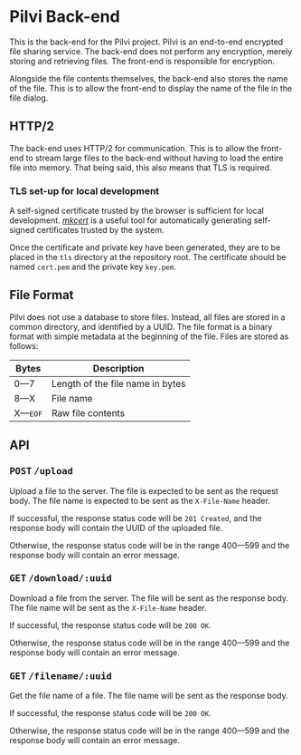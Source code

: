 # Pilvi Back-end

This is the back-end for the Pilvi project. Pilvi is an end-to-end encrypted
file sharing service. The back-end does not perform any encryption, merely
storing and retrieving files. The front-end is responsible for encryption.

Alongside the file contents themselves, the back-end also stores the name of
the file. This is to allow the front-end to display the name of the file in the
file dialog.

## HTTP/2

The back-end uses HTTP/2 for communication. This is to allow the front-end
to stream large files to the back-end without having to load the entire file
into memory. That being said, this also means that TLS is required.

### TLS set-up for local development

A self-signed certificate trusted by the browser is sufficient for local
development. *[mkcert](https://github.com/FiloSottile/mkcert)* is a useful
tool for automatically generating self-signed certificates trusted by the
system.

Once the certificate and private key have been generated, they are to be
placed in the `tls` directory at the repository root. The certificate
should be named `cert.pem` and the private key `key.pem`.

## File Format
Pilvi does not use a database to store files. Instead, all files are stored
in a common directory, and identified by a UUID. The file format is a binary
format with simple metadata at the beginning of the file. Files are stored
as follows:

| Bytes            | Description                      |
|------------------|----------------------------------|
| 0—7              | Length of the file name in bytes |
| 8—X              | File name                        |
| X—<kbd>EOF</kbd> | Raw file contents                |

## API

### <kbd>POST</kbd> <kbd>/upload</kbd>

Upload a file to the server. The file is expected to be sent as the request
body. The file name is expected to be sent as the `X-File-Name` header.

If successful, the response status code will be `201 Created`, and the response body will contain the UUID of the uploaded file.

Otherwise, the response status code will be in the range 400—599 and the response body will contain an error message.

### <kbd>GET</kbd> <kbd>/download/:uuid</kbd>

Download a file from the server. The file will be sent as the response body.
The file name will be sent as the `X-File-Name` header.

If successful, the response status code will be `200 OK`.

Otherwise, the response status code will be in the range 400—599 and the response body will contain an error message.

### <kbd>GET</kbd> <kbd>/filename/:uuid</kbd>

Get the file name of a file. The file name will be sent as the response body.

If successful, the response status code will be `200 OK`.

Otherwise, the response status code will be in the range 400—599 and the response body will contain an error message.